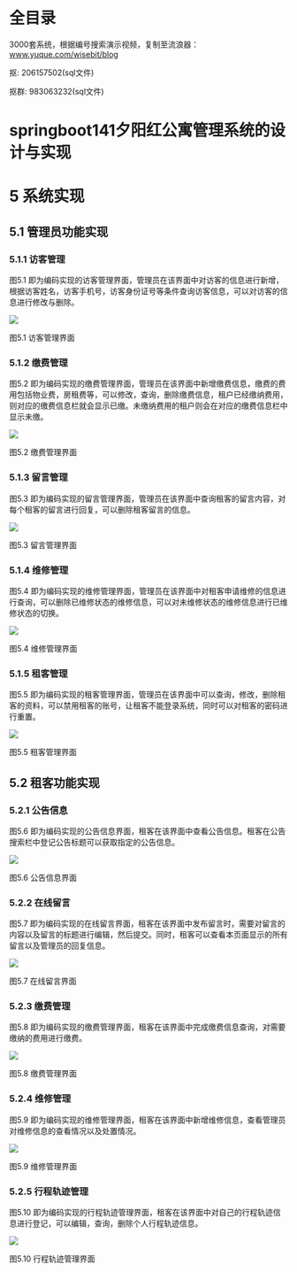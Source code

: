 # 全目录

3000套系统，根据编号搜索演示视频，复制至流浪器：www.yuque.com/wisebit/blog


<p>抠: 206157502(sql文件)</p>
<p>抠群: 983063232(sql文件)</p>



# springboot141夕阳红公寓管理系统的设计与实现

# 5 系统实现

## 5.1 管理员功能实现
### 5.1.1 访客管理
图5.1 即为编码实现的访客管理界面，管理员在该界面中对访客的信息进行新增，根据访客姓名，访客手机号，访客身份证号等条件查询访客信息，可以对访客的信息进行修改与删除。

![](/md/blog.015.png)

图5.1 访客管理界面
### 5.1.2 缴费管理
图5.2 即为编码实现的缴费管理界面，管理员在该界面中新增缴费信息，缴费的费用包括物业费，房租费等，可以修改，查询，删除缴费信息，租户已经缴纳费用，则对应的缴费信息栏就会显示已缴。未缴纳费用的租户则会在对应的缴费信息栏中显示未缴。

![](/md/blog.016.png)

图5.2 缴费管理界面
### 5.1.3 留言管理
图5.3 即为编码实现的留言管理界面，管理员在该界面中查询租客的留言内容，对每个租客的留言进行回复，可以删除租客留言的信息。

![](/md/blog.017.png)

图5.3 留言管理界面
### 5.1.4 维修管理
图5.4 即为编码实现的维修管理界面，管理员在该界面中对租客申请维修的信息进行查询，可以删除已维修状态的维修信息，可以对未维修状态的维修信息进行已维修状态的切换。

![](/md/blog.018.png)

图5.4 维修管理界面
### 5.1.5 租客管理
图5.5 即为编码实现的租客管理界面，管理员在该界面中可以查询，修改，删除租客的资料，可以禁用租客的账号，让租客不能登录系统，同时可以对租客的密码进行重置。

![](/md/blog.019.png)

图5.5 租客管理界面
## 5.2 租客功能实现
### 5.2.1 公告信息
图5.6 即为编码实现的公告信息界面，租客在该界面中查看公告信息。租客在公告搜索栏中登记公告标题可以获取指定的公告信息。

![](/md/blog.020.png)

图5.6 公告信息界面
### 5.2.2 在线留言
图5.7 即为编码实现的在线留言界面，租客在该界面中发布留言时，需要对留言的内容以及留言的标题进行编辑，然后提交。同时，租客可以查看本页面显示的所有留言以及管理员的回复信息。

![](/md/blog.021.png)

图5.7 在线留言界面
### 5.2.3 缴费管理
图5.8 即为编码实现的缴费管理界面，租客在该界面中完成缴费信息查询，对需要缴纳的费用进行缴费。

![](/md/blog.022.png)

图5.8 缴费管理界面
### 5.2.4 维修管理
图5.9 即为编码实现的维修管理界面，租客在该界面中新增维修信息，查看管理员对维修信息的查看情况以及处置情况。

![](/md/blog.023.png)

图5.9 维修管理界面
### 5.2.5 行程轨迹管理
图5.10 即为编码实现的行程轨迹管理界面，租客在该界面中对自己的行程轨迹信息进行登记，可以编辑，查询，删除个人行程轨迹信息。

![](/md/blog.024.png)

图5.10 行程轨迹管理界面

# 









